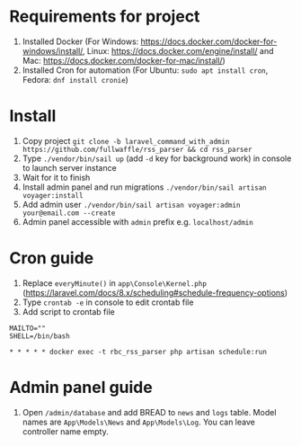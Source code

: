 # Requirements for project
1. Installed Docker (For Windows: https://docs.docker.com/docker-for-windows/install/, Linux: https://docs.docker.com/engine/install/ and Mac: https://docs.docker.com/docker-for-mac/install/)
2. Installed Cron for automation (For Ubuntu: `sudo apt install cron`, Fedora: `dnf install cronie`)
# Install
1. Copy project `git clone -b laravel_command_with_admin https://github.com/fullwaffle/rss_parser && cd rss_parser`
2. Type `./vendor/bin/sail up` (add `-d` key for background work)  in console to launch server instance
3. Wait for it to finish
4. Install admin panel and run migrations `./vendor/bin/sail artisan voyager:install`
5. Add admin user `./vendor/bin/sail artisan voyager:admin your@email.com --create`
6. Admin panel accessible with `admin` prefix e.g. `localhost/admin`
# Cron guide
1. Replace `everyMinute()` in `app\Console\Kernel.php` (https://laravel.com/docs/8.x/scheduling#schedule-frequency-options)
2. Type `crontab -e` in console to edit crontab file
3. Add script to crontab file
```
MAILTO=""
SHELL=/bin/bash

* * * * * docker exec -t rbc_rss_parser php artisan schedule:run
```
# Admin panel guide
1. Open `/admin/database` and add BREAD to `news` and `logs` table. Model names are `App\Models\News` and `App\Models\Log`. You can leave controller name empty.
